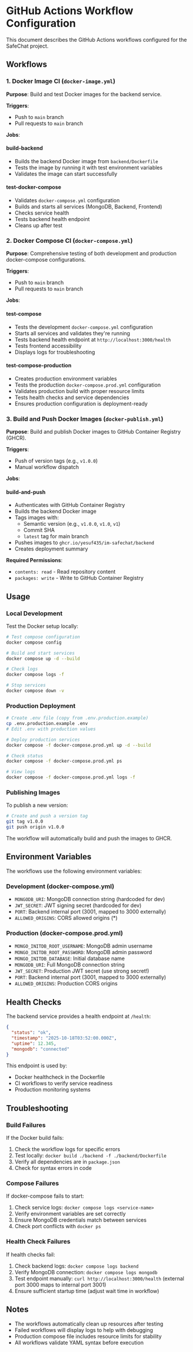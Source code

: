 # GitHub Actions Workflow Configuration

This document describes the GitHub Actions workflows configured for the SafeChat project.

## Workflows

### 1. Docker Image CI (`docker-image.yml`)

**Purpose**: Build and test Docker images for the backend service.

**Triggers**:
- Push to `main` branch
- Pull requests to `main` branch

**Jobs**:

#### build-backend
- Builds the backend Docker image from `backend/Dockerfile`
- Tests the image by running it with test environment variables
- Validates the image can start successfully

#### test-docker-compose
- Validates `docker-compose.yml` configuration
- Builds and starts all services (MongoDB, Backend, Frontend)
- Checks service health
- Tests backend health endpoint
- Cleans up after test

### 2. Docker Compose CI (`docker-compose.yml`)

**Purpose**: Comprehensive testing of both development and production docker-compose configurations.

**Triggers**:
- Push to `main` branch
- Pull requests to `main` branch

**Jobs**:

#### test-compose
- Tests the development `docker-compose.yml` configuration
- Starts all services and validates they're running
- Tests backend health endpoint at `http://localhost:3000/health`
- Tests frontend accessibility
- Displays logs for troubleshooting

#### test-compose-production
- Creates production environment variables
- Tests the production `docker-compose.prod.yml` configuration
- Validates production build with proper resource limits
- Tests health checks and service dependencies
- Ensures production configuration is deployment-ready

### 3. Build and Push Docker Images (`docker-publish.yml`)

**Purpose**: Build and publish Docker images to GitHub Container Registry (GHCR).

**Triggers**:
- Push of version tags (e.g., `v1.0.0`)
- Manual workflow dispatch

**Jobs**:

#### build-and-push
- Authenticates with GitHub Container Registry
- Builds the backend Docker image
- Tags images with:
  - Semantic version (e.g., `v1.0.0`, `v1.0`, `v1`)
  - Commit SHA
  - `latest` tag for main branch
- Pushes images to `ghcr.io/yesuf435/im-safechat/backend`
- Creates deployment summary

**Required Permissions**:
- `contents: read` - Read repository content
- `packages: write` - Write to GitHub Container Registry

## Usage

### Local Development

Test the Docker setup locally:

```bash
# Test compose configuration
docker compose config

# Build and start services
docker compose up -d --build

# Check logs
docker compose logs -f

# Stop services
docker compose down -v
```

### Production Deployment

```bash
# Create .env file (copy from .env.production.example)
cp .env.production.example .env
# Edit .env with production values

# Deploy production services
docker compose -f docker-compose.prod.yml up -d --build

# Check status
docker compose -f docker-compose.prod.yml ps

# View logs
docker compose -f docker-compose.prod.yml logs -f
```

### Publishing Images

To publish a new version:

```bash
# Create and push a version tag
git tag v1.0.0
git push origin v1.0.0
```

The workflow will automatically build and push the images to GHCR.

## Environment Variables

The workflows use the following environment variables:

### Development (docker-compose.yml)
- `MONGODB_URI`: MongoDB connection string (hardcoded for dev)
- `JWT_SECRET`: JWT signing secret (hardcoded for dev)
- `PORT`: Backend internal port (3001, mapped to 3000 externally)
- `ALLOWED_ORIGINS`: CORS allowed origins (*)

### Production (docker-compose.prod.yml)
- `MONGO_INITDB_ROOT_USERNAME`: MongoDB admin username
- `MONGO_INITDB_ROOT_PASSWORD`: MongoDB admin password
- `MONGO_INITDB_DATABASE`: Initial database name
- `MONGODB_URI`: Full MongoDB connection string
- `JWT_SECRET`: Production JWT secret (use strong secret!)
- `PORT`: Backend internal port (3001, mapped to 3000 externally)
- `ALLOWED_ORIGINS`: Production CORS origins

## Health Checks

The backend service provides a health endpoint at `/health`:

```json
{
  "status": "ok",
  "timestamp": "2025-10-18T03:52:00.000Z",
  "uptime": 12.345,
  "mongodb": "connected"
}
```

This endpoint is used by:
- Docker healthcheck in the Dockerfile
- CI workflows to verify service readiness
- Production monitoring systems

## Troubleshooting

### Build Failures

If the Docker build fails:
1. Check the workflow logs for specific errors
2. Test locally: `docker build ./backend -f ./backend/Dockerfile`
3. Verify all dependencies are in `package.json`
4. Check for syntax errors in code

### Compose Failures

If docker-compose fails to start:
1. Check service logs: `docker compose logs <service-name>`
2. Verify environment variables are set correctly
3. Ensure MongoDB credentials match between services
4. Check port conflicts with `docker ps`

### Health Check Failures

If health checks fail:
1. Check backend logs: `docker compose logs backend`
2. Verify MongoDB connection: `docker compose logs mongodb`
3. Test endpoint manually: `curl http://localhost:3000/health` (external port 3000 maps to internal port 3001)
4. Ensure sufficient startup time (adjust wait time in workflow)

## Notes

- The workflows automatically clean up resources after testing
- Failed workflows will display logs to help with debugging
- Production compose file includes resource limits for stability
- All workflows validate YAML syntax before execution

